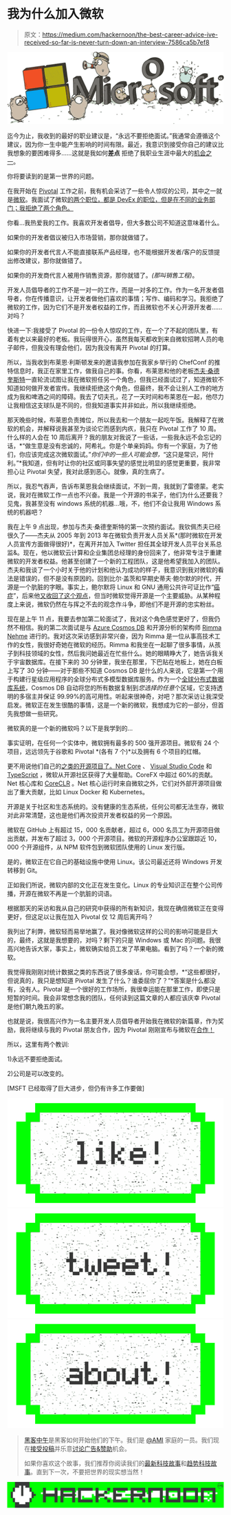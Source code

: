 # 我为什么加入微软

> 原文：<https://medium.com/hackernoon/the-best-career-advice-ive-received-so-far-is-never-turn-down-an-interview-7586ca5b7ef8>

![](img/c372203ac89ddb6490481bc1bc6f0443.png)

迄今为止，我收到的最好的职业建议是，“永远不要拒绝面试。”我通常会遵循这个建议，因为你一生中能产生影响的时间有限。最近，我意识到接受你自己的建议比我想象的要困难得多……这就是我如何**差点** 拒绝了我职业生涯中最大的[机会之一](https://hackernoon.com/tagged/opportunities)。

你将要读到的是第一世界的问题。

在我开始在 [Pivotal](https://pivotal.io) 工作之前，我有机会采访了一些令人惊叹的公司，其中之一就是[微软](https://www.microsoft.com)。我面试了微软[的两个职位，都是 DevEx 的职位，但是在不同的业务部门；我拒绝了两个角色。](https://hackernoon.com/tagged/microsoft)

你看…我热爱我的工作。我喜欢开发者倡导，但大多数公司不知道这意味着什么。

如果你的开发者倡议被归入市场营销，那你就做错了。

如果你的开发者代言人不能直接联系产品经理，也不能根据开发者/客户的反馈提出修改建议，那你就做错了。

如果你的开发商代言人被用作销售资源，那你就错了。*(那叫销售工程)*。

开发人员倡导者的工作不是一对一的工作，而是一对多的工作。作为一名开发者倡导者，你在传播意识，让开发者做他们喜欢的事情；写作、编码和学习。我拒绝了微软的工作，因为它们不是开发者权益的工作，而且微软也不关心开源开发者……对吗？

快进一下:我接受了 Pivotal 的一份令人惊叹的工作，在一个了不起的团队里，有着有史以来最好的老板。我玩得很开心，虽然我每天都收到来自微软招聘人员的电子邮件，但我没有理会他们，因为我没有离开 Pivotal 的打算。

所以，当我收到布莱恩·利斯顿发来的邀请我参加在我家乡举行的 ChefConf 的推特信息时，我正在家里工作，做我自己的事。你看，布莱恩和他的老板[杰夫·桑德奎斯特](https://twitter.com/jeffsand?lang=en)一直轮流试图让我在微软担任另一个角色，但我已经面试过了，知道微软不知道如何做开发者宣传。我继续拒绝这个角色，但最终，我不会让别人工作的地方成为我和啤酒之间的障碍。我去了切夫孔，花了一天时间和布莱恩在一起，他尽力让我相信这支球队是不同的，但我知道事实并非如此，所以我继续拒绝。

那天晚些时候，布莱恩负责摊位，所以我去和一个朋友一起吃午饭。我解释了在微软的机会，并解释说我甚至为谈论它而感到内疚，我只在 Pivotal 工作了 10 周。什么样的人会在 10 周后离开？我的朋友对我说了一些话，一些我永远不会忘记的话，*“做生意是没有忠诚的，阿希礼。你是个单亲妈妈。你有一个家庭，为了他们，你应该完成这次微软面试。”*你们中的一些人可能会想，*“这只是常识，阿什利。”*我知道，但有时让你的社区或同事失望的感觉比明显的感觉更重要，我非常担心让 Pivotal 失望，我对此感到恶心。就像，真的生病了。

所以，我忍气吞声，告诉布莱恩我会继续面试，不到一周，我就到了雷德蒙。老实说，我对在微软工作一点也不兴奋。我是一个开源的书呆子，他们为什么还要我？见鬼，我甚至没有 windows 系统的机器…哦，不，他们不会让我用 Windows 系统的机器吧？

我在上午 9 点出现，参加与杰夫·桑德奎斯特的第一次预约面试。我钦佩杰夫已经很久了——杰夫从 2005 年到 2013 年在微软负责开发人员关系*(那时微软在开发人员宣传方面做得很好)*，在离开并加入 Twitter 担任其全球开发人员平台关系总监&。现在，他以微软云计算和企业集团总经理的身份回来了，他非常专注于重建微软的开发者权益。他甚至创建了一个新的工程团队，这是他希望我加入的团队。杰夫和我谈了一个小时关于他的计划和他认为成功的样子，我意识到我对微软的看法是错误的，但不是没有原因的。回到比尔·盖茨和早期史蒂夫·鲍尔默的时代，开源是一个肮脏的字眼。事实上，鲍尔默将 Linux 和 GNU 通用公共许可证比作“[癌症](http://www.theregister.co.uk/2001/06/02/ballmer_linux_is_a_cancer/)”，后来他[又收回了这个观点](http://www.zdnet.com/article/ballmer-i-may-have-called-linux-a-cancer-but-now-i-love-it/)，但当时微软觉得开源是一个主要威胁。从某种程度上来说，微软仍然在与挥之不去的观念作斗争，即他们不是开源的忠实粉丝。

现在是上午 11 点，我要去参加第二轮面试了，我对这个角色感觉更好了，但我仍然不相信。我的第二次面试是与 [Azure Cosmos DB](https://azure.microsoft.com/en-us/services/cosmos-db/) 和开源分析的架构师 [Rimma Nehme](https://twitter.com/rimmanehme?ref_src=twsrc%5Egoogle%7Ctwcamp%5Eserp%7Ctwgr%5Eauthor) 进行的。我对这次采访感到非常兴奋，因为 Rimma 是一位从事高技术工作的女性，我很好奇她在微软的经历。Rimma 和我坐在一起聊了很多事情，从孩子到科技领域的女性，然后我问她最近在忙些什么。她的眼睛睁大了，她告诉我关于宇宙数据库。在接下来的 30 分钟里，我坐在那里，下巴贴在地板上，她在白板上写了 30 分钟——对于那些不知道 Cosmos DB 是什么的人来说，它是第一个用于构建行星级应用程序的全球分布式多模型数据库服务。作为一个[全球分布式数据库系统](https://docs.microsoft.com/en-us/azure/documentdb/documentdb-distribute-data-globally)，Cosmos DB 自动将您的所有数据复制到*您选择的任意*个区域，它支持透明的多宿主并保证 99.99%的高可用性。听起来很神奇，对吧？那次采访让我深受启发。微软正在发生很酷的事情，这是一个新的微软，我想成为它的一部分，但首先我想做一些研究。

微软真的是一个新的微软吗？以下是我学到的…

事实证明，在任何一个实体中，微软拥有最多的 500 强开源项目。微软有 24 个项目，远远领先于谷歌和 Pivotal *(各有 7 个)*以及拥有 6 个项目的红帽。

更不用说他们自己的[之类的开源项目了。Net Core](https://www.microsoft.com/net/core#windowsvs2017) 、 [Visual Studio Code](https://thenewstack.io/tag/Visual-Studio-Code) 和 [TypeScript](https://thenewstack.io/tag/TypeScript) ，微软从开源社区获得了大量帮助。CoreFX 中超过 60%的贡献。Net 核心库和 [CoreCLR](https://github.com/dotnet/CoreCLR) 。Net 核心运行时来自微软之外，它们对外部开源项目做出了重大贡献，比如 Linux Docker 和 Kubernetes。

开源是关于社区和生态系统的。没有健康的生态系统，任何公司都无法生存，微软对此非常清楚，这也是他们再次投资开发者权益的另一个原因。

微软在 GitHub 上有超过 15，000 名贡献者，超过 6，000 名员工为开源项目做出贡献，并发布了超过 3，000 个开源项目。微软的开源程序办公室跟踪近 10，000 个开源组件，从 NPM 软件包到微软团队使用的 Linux 发行版。

是的，微软正在它自己的基础设施中使用 Linux。该公司最近还将 Windows 开发转移到 Git。

正如我们所说，微软内部的文化正在发生变化。Linux 的专业知识正在整个公司传播，开源在微软不再是一个肮脏的词语。

根据那天的采访和我从自己的研究中获得的所有新知识，我现在确信微软正在变得更好，但这足以让我在加入 Pivotal 仅 12 周后离开吗？

我列出了利弊，微软轻而易举地赢了。我对像微软这样的公司的影响可能是巨大的，最终，这就是我想要的，对吗？剩下的只是 Windows 或 Mac 的问题。我很高兴地告诉大家，事实上，微软确实给员工发了苹果电脑。看到了吗？一个新的微软。

我觉得我刚刚对统计数据之类的东西说了很多废话，你可能会想，*“这些都很好，但说真的，我只是想知道 Pivotal 发生了什么？谁委屈你了？”*答案是什么都没有，没有人。Pivotal 是一个很好的工作场所，我很幸运能在那里工作，即使只是短暂的时间。我会非常想念我的团队，任何读到这篇文章的人都应该庆幸 Pivotal 是他们朝九晚五的家。

也就是说，我很高兴作为一名主要开发人员倡导者开始我在微软的新篇章，作为奖励，我将继续与我的 Pivotal 朋友合作，因为 Pivotal 刚刚宣布与微软在[合作！](https://pivotal.io/partners/microsoft)

所以，这里有两个教训:

1)永远不要拒绝面试。

2)公司是可以改变的。

[MSFT 已经取得了巨大进步，但仍有许多工作要做]

[![](img/50ef4044ecd4e250b5d50f368b775d38.png)](http://bit.ly/HackernoonFB)[![](img/979d9a46439d5aebbdcdca574e21dc81.png)](https://goo.gl/k7XYbx)[![](img/2930ba6bd2c12218fdbbf7e02c8746ff.png)](https://goo.gl/4ofytp)

> [黑客中午](http://bit.ly/Hackernoon)是黑客如何开始他们的下午。我们是 [@AMI](http://bit.ly/atAMIatAMI) 家庭的一员。我们现在[接受投稿](http://bit.ly/hackernoonsubmission)并乐意[讨论广告&赞助](mailto:partners@amipublications.com)机会。
> 
> 如果你喜欢这个故事，我们推荐你阅读我们的[最新科技故事](http://bit.ly/hackernoonlatestt)和[趋势科技故事](https://hackernoon.com/trending)。直到下一次，不要把世界的现实想当然！

![](img/be0ca55ba73a573dce11effb2ee80d56.png)